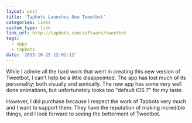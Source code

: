 ```yaml
---
layout: post
title: 'Tapbots Launches New Tweetbot'
categories: links
custom_type: link
link_url: http://tapbots.com/software/tweetbot
tags:
  - apps
  - tapbots
date: '2013-10-25 12:02:12'
---
```

While I admire all the hard work that went in creating this new version of Tweetbot, I can't help be a little disappointed. The app has lost much of its personality; both visually and sonically. The new app has some very well done animations, but unfortunately looks too "default iOS 7" for my taste.

However, I did purchase because I respect the work of Tapbots very much and I want to support them. They have the reputation of making incredible things, and I look forward to seeing the betterment of Tweetbot.
